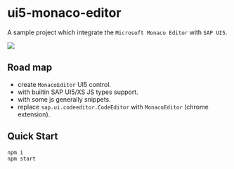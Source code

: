 # ui5-monaco-editor

A sample project which integrate the `Microsoft Monaco Editor` with `SAP UI5`.

![](https://res.cloudinary.com/digf90pwi/image/upload/v1561959865/2019-07-01_13-43-39_vwz2cc.png)

## Road map

* create `MonacoEditor` UI5 control.
* with builtin SAP UI5/XS JS types support.
* with some js generally snippets.
* replace `sap.ui.codeeditor.CodeEditor` with `MonacoEditor` (chrome extension).

## Quick Start 

```bash
npm i
npm start
```